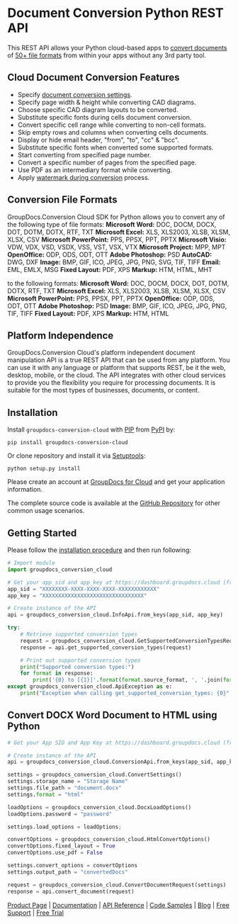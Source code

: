 # Document Conversion Python REST API

This REST API allows your Python cloud-based apps to [convert documents](https://products.groupdocs.cloud/conversion/python) of [50+ file formats](https://wiki.groupdocs.cloud/conversioncloud/getting-started/supported-document-formats/) from within your apps without any 3rd party tool.

## Cloud Document Conversion Features

- Specify [document conversion settings](https://wiki.groupdocs.cloud/conversioncloud/developer-guide/data-structures/conversionsettings/).
- Specify page width & height while converting CAD diagrams.
- Choose specific CAD diagram layouts to be converted.
- Substitute specific fonts during cells document conversion.
- Convert specific cell range while converting to non-cell formats.
- Skip empty rows and columns when converting cells documents.
- Display or hide email header, "from", "to", "cc" & "bcc".
- Substitute specific fonts when converted some supported formats.
- Start converting from specified page number.
- Convert a specific number of pages from the specified page.
- Use PDF as an intermediary format while converting.
- Apply [watermark during conversion](https://wiki.groupdocs.cloud/conversioncloud/developer-guide/data-structures/convertoptions/) process.

## Conversion File Formats

GroupDocs.Conversion Cloud SDK for Python allows you to convert any of the following type of file formats:
**Microsoft Word:** DOC, DOCM, DOCX, DOT, DOTM, DOTX, RTF, TXT
**Microsoft Excel:** XLS, XLS2003, XLSB, XLSM, XLSX, CSV
**Microsoft PowerPoint:** PPS, PPSX, PPT, PPTX
**Microsoft Visio:** VDW, VDX, VSD, VSDX, VSS, VST, VSX, VTX
**Microsoft Project:** MPP, MPT
**OpenOffice:** ODP, ODS, ODT, OTT
**Adobe Photoshop:** PSD
**AutoCAD:** DWG, DXF
**Image:** BMP, GIF, ICO, JPEG, JPG, PNG, SVG, TIF, TIFF
**Email:** EML, EMLX, MSG
**Fixed Layout:** PDF, XPS
**Markup:** HTM, HTML, MHT

to the following formats:
**Microsoft Word:** DOC, DOCM, DOCX, DOT, DOTM, DOTX, RTF, TXT
**Microsoft Excel:** XLS, XLS2003, XLSB, XLSM, XLSX, CSV
**Microsoft PowerPoint:** PPS, PPSX, PPT, PPTX
**OpenOffice:** ODP, ODS, ODT, OTT
**Adobe Photoshop:** PSD
**Image:** BMP, GIF, ICO, JPEG, JPG, PNG, TIF, TIFF
**Fixed Layout:** PDF, XPS
**Markup:** HTM, HTML

## Platform Independence

GroupDocs.Conversion Cloud's platform independent document manipulation API is a true REST API that can be used from any platform. You can use it with any language or platform that supports REST, be it the web, desktop, mobile, or the cloud. The API integrates with other cloud services to provide you the flexibility you require for processing documents. It is suitable for the most types of businesses, documents, or content.

## Installation

Install `groupdocs-conversion-cloud` with [PIP](https://pypi.org/project/pip/) from [PyPI](https://pypi.org/) by:

`pip install groupdocs-conversion-cloud`

Or clone repository and install it via [Setuptools](http://pypi.python.org/pypi/setuptools):

`python setup.py install`

Please create an account at [GroupDocs for Cloud](https://dashboard.groupdocs.cloud/#/apps) and get your application information.

The complete source code is available at the [GitHub Repository](https://github.com/groupdocs-conversion-cloud/groupdocs-conversion-cloud-python) for other common usage scenarios.

## Getting Started

Please follow the [installation procedure](https://pypi.org/project/groupdocs-conversion-cloud/#installation) and then run following:

```python
# Import module
import groupdocs_conversion_cloud

# Get your app_sid and app_key at https://dashboard.groupdocs.cloud (free registration is required).
app_sid = "XXXXXXXX-XXXX-XXXX-XXXX-XXXXXXXXXXXX"
app_key = "XXXXXXXXXXXXXXXXXXXXXXXXXXXXXXXX"

# Create instance of the API
api = groupdocs_conversion_cloud.InfoApi.from_keys(app_sid, app_key)

try:
    # Retrieve supported conversion types
    request = groupdocs_conversion_cloud.GetSupportedConversionTypesRequest()
    response = api.get_supported_conversion_types(request)

    # Print out supported conversion types
    print("Supported conversion types:")
    for format in response:
        print('{0} to [{1}]'.format(format.source_format, ', '.join(format.target_formats)))
except groupdocs_conversion_cloud.ApiException as e:
    print("Exception when calling get_supported_conversion_types: {0}".format(e.message))
```

## Convert DOCX Word Document to HTML using Python

```python
# Get your App SID and App Key at https://dashboard.groupdocs.cloud (free registration is required).

# Create instance of the API
api = groupdocs_conversion_cloud.ConversionApi.from_keys(app_sid, app_key)

settings = groupdocs_conversion_cloud.ConvertSettings()
settings.storage_name = "Storage Name"
settings.file_path = "document.docx"
settings.format = "html"

loadOptions = groupdocs_conversion_cloud.DocxLoadOptions()
loadOptions.password = "password"

settings.load_options = loadOptions;

convertOptions = groupdocs_conversion_cloud.HtmlConvertOptions()
convertOptions.fixed_layout = True
convertOptions.use_pdf = False

settings.convert_options = convertOptions
settings.output_path = "convertedDocs"

request = groupdocs_conversion_cloud.ConvertDocumentRequest(settings)
response = api.convert_document(request)
```


[Product Page](https://products.groupdocs.cloud/conversion/python) | [Documentation](https://wiki.groupdocs.cloud/conversioncloud/) | [API Reference](https://apireference.groupdocs.cloud/conversion/) | [Code Samples](https://github.com/groupdocs-conversion-cloud/groupdocs-conversion-cloud-python) | [Blog](https://blog.groupdocs.cloud/category/conversion/) | [Free Support](https://forum.groupdocs.cloud/c/conversion) | [Free Trial](https://dashboard.groupdocs.cloud/#/apps)